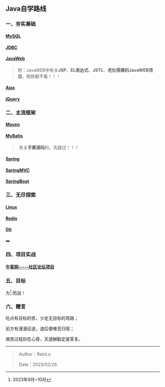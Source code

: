 ## Java自学路线

### 一、夯实基础

#### [MySQL](https://www.bilibili.com/video/BV1fx411X7BD/)

#### [JDBC](https://www.bilibili.com/video/BV1Bt41137iB/)

#### [JavaWeb](https://www.bilibili.com/video/BV1Z3411C7NZ/)

> ​	附：JavaWEB中有关**JSP**、**EL表达式**、**JSTL**、**老杜搭建的JavaWEB项目**，统统都不看！！！

#### [Ajax](https://www.bilibili.com/video/BV1cR4y1P7B1/)

#### [jQuery](https://www.bilibili.com/video/BV1Jg4y1B7n4/)



### 二、主流框架

#### [Maven](https://www.bilibili.com/video/BV1dp4y1Q7Hf/)

#### [MyBatis](https://www.bilibili.com/video/BV1JP4y1Z73S/)

> ​	有关**手撕源码**的，先跳过！！！

#### [Spring](https://www.bilibili.com/video/BV1nz4y1d7uy/)

#### [SpringMVC](https://www.bilibili.com/video/BV1sk4y167pD/)

#### [SpringBoot](https://www.bilibili.com/video/BV1XQ4y1m7ex/)



### 三、无尽探索

#### [Linux](https://www.bilibili.com/video/BV1Li4y1V7pG/)

#### [Redis](https://www.bilibili.com/video/BV1Rv41177Af/)

#### [Git](https://www.bilibili.com/video/BV1vy4y1s7k6/)

#### ∞



### 四、项目实战

#### [牛客网-----社区论坛项目](https://www.nowcoder.com/study/live/246/)



### 五、目标

为[^金九银十]:而战！



### 六、赠言

吃点有目标的苦，少走无目标的弯路；

前方有漫漫征途，退后便难觅归宿；

艰苦过程刻在心骨，天道酬勤定是答复。





---

[^金九银十]: 2023年9月~10月

> ​	Author：RainLu
>
> ​	Date：2023/02/26